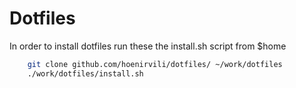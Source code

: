 # Dotfiles

In order to install dotfiles run these the install.sh script from $home

```bash
    git clone github.com/hoenirvili/dotfiles/ ~/work/dotfiles
    ./work/dotfiles/install.sh
```